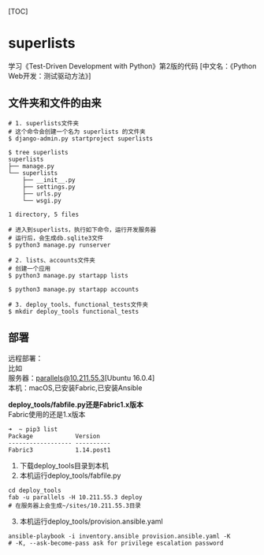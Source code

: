 [TOC]
# superlists
学习《Test-Driven Development with Python》第2版的代码 [中文名：《Python Web开发：测试驱动方法》]

## 文件夹和文件的由来
```shell
# 1. superlists文件夹
# 这个命令会创建一个名为 superlists 的文件夹
$ django-admin.py startproject superlists

$ tree superlists
superlists
├── manage.py
└── superlists
    ├── __init__.py
    ├── settings.py
    ├── urls.py
    └── wsgi.py

1 directory, 5 files

# 进入到superlists，执行如下命令，运行开发服务器
# 运行后，会生成db.sqlite3文件
$ python3 manage.py runserver

# 2. lists、accounts文件夹
# 创建一个应用
$ python3 manage.py startapp lists

$ python3 manage.py startapp accounts

# 3. deploy_tools、functional_tests文件夹
$ mkdir deploy_tools functional_tests
```

## 部署

远程部署：<br>
比如<br>
服务器：parallels@10.211.55.3[Ubuntu 16.0.4]<br>
本机：macOS,已安装Fabric,已安装Ansible<br>

**deploy_tools/fabfile.py还是Fabric1.x版本**<br>
Fabric使用的还是1.x版本
```
➜  ~ pip3 list
Package            Version
------------------ ----------
Fabric3            1.14.post1
```

1. 下载deploy_tools目录到本机
2. 本机运行deploy_tools/fabfile.py
```
cd deploy_tools 
fab -u parallels -H 10.211.55.3 deploy
# 在服务器上会生成~/sites/10.211.55.3目录  
```
3. 本机运行deploy_tools/provision.ansible.yaml
```
ansible-playbook -i inventory.ansible provision.ansible.yaml -K
# -K, --ask-become-pass ask for privilege escalation password  
```


